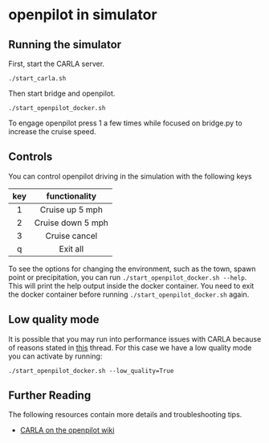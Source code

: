 openpilot in simulator
=====================


## Running the simulator

First, start the CARLA server.
```
./start_carla.sh
```

Then start bridge and openpilot.
```
./start_openpilot_docker.sh
```

To engage openpilot press 1 a few times while focused on bridge.py to increase the cruise speed.

## Controls

You can control openpilot driving in the simulation with the following keys

|  key  |   functionality   |
| :---: | :---------------: |
|   1   |  Cruise up 5 mph  |
|   2   | Cruise down 5 mph |
|   3   |   Cruise cancel   |
|   q   |     Exit all      |

To see the options for changing the environment, such as the town, spawn point or precipitation, you can run `./start_openpilot_docker.sh --help`.
This will print the help output inside the docker container. You need to exit the docker container before running `./start_openpilot_docker.sh` again.

## Low quality mode

It is possible that you may run into performance issues with CARLA because of reasons stated in [this](https://github.com/carla-simulator/carla/issues/2617) thread. For this case we have a low quality mode you can activate by running:
```
./start_openpilot_docker.sh --low_quality=True
```

## Further Reading
The following resources contain more details and troubleshooting tips.
* [CARLA on the openpilot wiki](https://github.com/commaai/openpilot/wiki/CARLA) 
